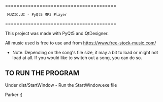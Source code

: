 =======================================

     MUZIC.UI - PyQt5 MP3 Player

=======================================


This project was made with PyQt5 and QtDesigner.

All music used is free to use and from https://www.free-stock-music.com/

* Note: Depending on the song's file size, it may a bit to load or might not load at all. If you would like to switch out a song, you can do so.


TO RUN THE PROGRAM 
------------------
Under dist/StartWindow - Run the StartWindow.exe file





Parker :)
